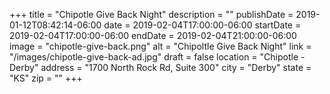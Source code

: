 +++
title = "Chipotle Give Back Night"
description = ""
publishDate = 2019-01-12T08:42:14-06:00
date = 2019-02-04T17:00:00-06:00
startDate = 2019-02-04T17:00:00-06:00
endDate = 2019-02-04T21:00:00-06:00
image = "chipotle-give-back.png"
alt = "Chipoltle Give Back Night"
link = "/images/chipotle-give-back-ad.jpg"
draft = false
location = "Chipotle - Derby"
address = "1700 North Rock Rd, Suite 300"
city = "Derby"
state = "KS"
zip = ""
+++
